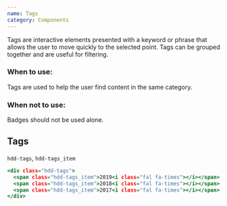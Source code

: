 ```yaml
---
name: Tags
category: Components
---
```


Tags are interactive elements presented with a keyword or phrase that allows the user to move quickly to the selected point. Tags can be grouped together and are useful for filtering.

### When to use: 
Tags are used to help the user find content in the same category.

### When not to use:
Badges should not be used alone.


## Tags
`hdd-tags`, `hdd-tags_item`

```tags.html
<div class="hdd-tags">
  <span class="hdd-tags_item">2019<i class="fal fa-times"></i></span>
  <span class="hdd-tags_item">2018<i class="fal fa-times"></i></span>
  <span class="hdd-tags_item">2017<i class="fal fa-times"></i></span>
</div>
```